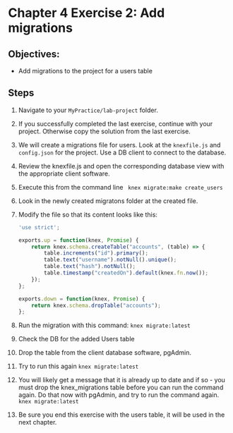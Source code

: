 # Chapter 4 Exercise 2: Add migrations

## Objectives:
* Add migrations to the project for a users table

## Steps 

1. Navigate to your `MyPractice/lab-project` folder.

1. If you successfully completed the last exercise, continue with your project. Otherwise copy  the solution from the last exercise.

1. We will create a migrations file for users. Look at the `knexfile.js` and `config.json` for the project. Use a DB client to connect to the database.

1. Review the knexfile.js and open the corresponding database view with the appropriate client software.

1. Execute this from the command line
	``` knex migrate:make create_users```

1. Look in the newly created migratons folder at the created file.

1. Modify the file so that its content looks like this:

    ``` javascript
    'use strict';

	exports.up = function(knex, Promise) {
		return knex.schema.createTable("accounts", (table) => {
			table.increments("id").primary();
			table.text("username").notNull().unique();
			table.text("hash").notNull();
			table.timestamp("createdOn").default(knex.fn.now());
		});
	};

	exports.down = function(knex, Promise) {
		return knex.schema.dropTable("accounts");
	};

    ```

1. Run the migration with this command:
```knex migrate:latest```

1. Check the DB for the added Users table

1. Drop the table from the client database software, pgAdmin.

1. Try to run this again
	```knex migrate:latest```

1. You will likely get a message that it is already up to date and if so - you must drop the knex_migrations table before you can run the command again.  Do that now with pgAdmin, and try to run the command again.
```knex migrate:latest```

1. Be sure you end this exercise with the users table, it will be used in the next chapter.









